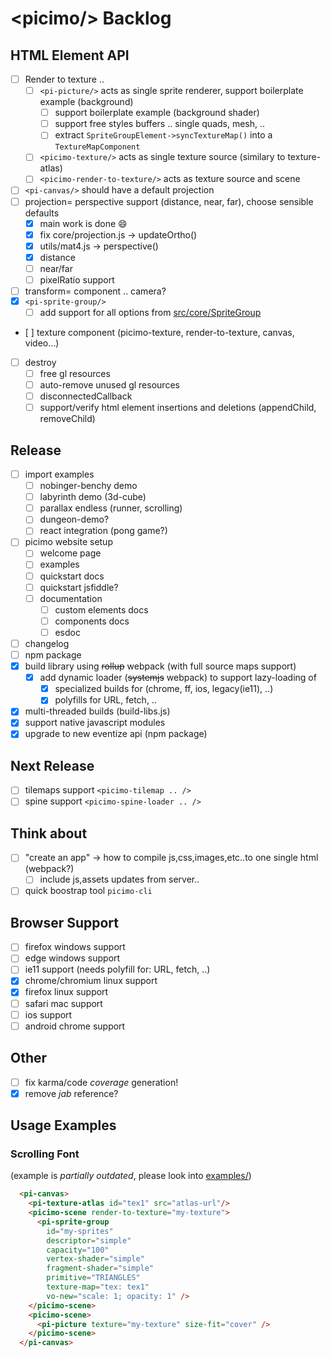 # &lt;picimo/&gt; Backlog

HTML Element API
----------------

- [ ] Render to texture ..
  - [ ] `<pi-picture/>` acts as single sprite renderer, support boilerplate example (background)
    - [ ] support boilerplate example (background shader)
    - [ ] support free styles buffers .. single quads, mesh, ..
    - [ ] extract `SpriteGroupElement->syncTextureMap()` into a `TextureMapComponent`
  - [ ] `<picimo-texture/>` acts as single texture source (similary to texture-atlas)
  - [ ] `<picimo-render-to-texture/>` acts as texture source and scene
- [ ] `<pi-canvas/>` should have a default projection
- [ ] projection= perspective support (distance, near, far), choose sensible defaults
  - [x] main work is done :smile:
  - [x] fix core/projection.js -> updateOrtho()
  - [x] utils/mat4.js -> perspective()
  - [x] distance
  - [ ] near/far
  - [ ] pixelRatio support
- [ ] transform= component .. camera?
- [x] `<pi-sprite-group/>`
  - [ ] add support for all options from [src/core/SpriteGroup](src/core/sprite_group.js)
- [ ] texture component (picimo-texture, render-to-texture, canvas, video...)
- [ ] destroy
  - [ ] free gl resources
  - [ ] auto-remove unused gl resources
  - [ ] disconnectedCallback
  - [ ] support/verify html element insertions and deletions (appendChild, removeChild)

Release
-------

- [ ] import examples
  - [ ] nobinger-benchy demo
  - [ ] labyrinth demo (3d-cube)
  - [ ] parallax endless (runner, scrolling)
  - [ ] dungeon-demo?
  - [ ] react integration (pong game?)
- [ ] picimo website setup
  - [ ] welcome page
  - [ ] examples
  - [ ] quickstart docs
  - [ ] quickstart jsfiddle?
  - [ ] documentation
    - [ ] custom elements docs
    - [ ] components docs
    - [ ] esdoc
- [ ] changelog
- [ ] npm package
- [x] build library using ~~rollup~~ webpack (with full source maps support)
  - [x] add dynamic loader (~~systemjs~~ webpack) to support lazy-loading of
    - [x] specialized builds for (chrome, ff, ios, legacy(ie11), ..)
    - [x] polyfills for URL, fetch, ..
- [x] multi-threaded builds (build-libs.js)
- [x] support native javascript modules
- [x] upgrade to new eventize api (npm package)

Next Release
------------

- [ ] tilemaps support `<picimo-tilemap .. />`
- [ ] spine support `<picimo-spine-loader .. />`

Think about
-----------

- [ ] "create an app" -> how to compile js,css,images,etc..to one single html (webpack?)
  - [ ] include js,assets updates from server..
- [ ] quick boostrap tool `picimo-cli`

Browser Support
---------------

- [ ] firefox windows support
- [ ] edge windows support
- [ ] ie11 support (needs polyfill for: URL, fetch, ..)
- [x] chrome/chromium linux support
- [x] firefox linux support
- [ ] safari mac support
- [ ] ios support
- [ ] android chrome support

Other
-----

- [ ] fix karma/code *coverage* generation!
- [x] remove *jab* reference?

Usage Examples
--------------

### Scrolling Font

(example is _partially outdated_, please look into [examples/](examples/))

```html
  <pi-canvas>
    <pi-texture-atlas id="tex1" src="atlas-url"/>
    <picimo-scene render-to-texture="my-texture">
      <pi-sprite-group
        id="my-sprites"
        descriptor="simple"
        capacity="100"
        vertex-shader="simple"
        fragment-shader="simple"
        primitive="TRIANGLES"
        texture-map="tex: tex1"
        vo-new="scale: 1; opacity: 1" />
    </picimo-scene>
    <picimo-scene>
      <pi-picture texture="my-texture" size-fit="cover" />
    </picimo-scene>
  </pi-canvas>
```

